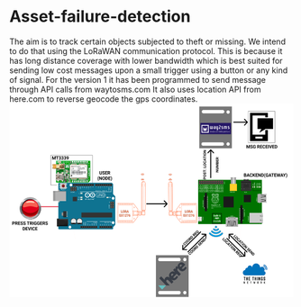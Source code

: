 # Asset-failure-detection
The aim is to track certain objects subjected to theft or missing. We intend to do that using the LoRaWAN communication protocol. This is because it has long distance coverage with lower bandwidth which is best suited for sending low cost messages upon a small trigger using a button or any kind of signal.
For the version 1 it has been programmed to send message through API calls from waytosms.com
It also uses location API from here.com to reverse geocode the gps coordinates.
![](images/Picture1.png)
